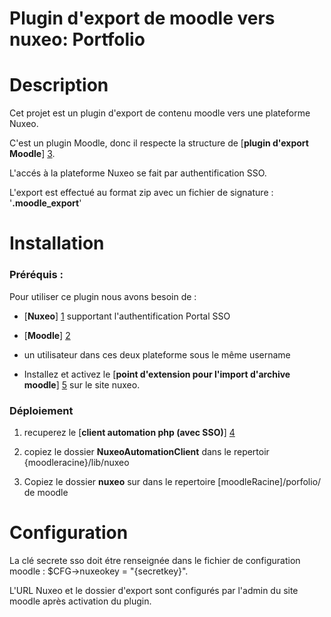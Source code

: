 **Plugin d'export de moodle vers nuxeo: Portfolio** 
===================================================


Description 
===========

Cet projet est un plugin d'export de contenu moodle vers 
une plateforme Nuxeo.


C'est un plugin Moodle, donc il respecte la structure de  [**plugin d'export Moodle**] [3].

L'accés à la plateforme Nuxeo se fait par authentification SSO.

L'export est effectué au format zip avec un fichier de signature : '**.moodle_export**'



Installation 
============

### 	Préréquis :
Pour utiliser ce plugin nous avons besoin de :

*	[**Nuxeo**] [1] supportant l'authentification Portal SSO 

*	[**Moodle**] [2] 

*	un utilisateur dans ces deux plateforme sous le même username

*	Installez et activez le [**point d'extension pour l'import d'archive moodle**] [5] sur le site nuxeo.


###	Déploiement


1. recuperez le [**client automation php (avec SSO)**] [4]

2. copiez le dossier **NuxeoAutomationClient**  dans le repertoir {moodleracine}/lib/nuxeo 

3. Copiez le dossier **nuxeo** sur dans le repertoire [moodleRacine]/porfolio/ de moodle 
	



Configuration 
=============

La clé secrete sso doit étre renseignée dans le fichier de configuration
moodle : $CFG->nuxeokey = "{secretkey}".

L'URL Nuxeo et le dossier d'export sont configurés par l'admin du site moodle
après activation du plugin.


[1]: http://www.nuxeo.com/
[2]: https://moodle.org/
[3]: http://docs.moodle.org/dev/Portfolio_plugins
[4]: https://github.com/nuxeo/nuxeo-moodle-plugin/tree/master/moodle-plugin/moodle-plugin-automation
[5]: https://github.com/nuxeo/nuxeo-moodle-plugin/tree/master/nuxeo-plugin

